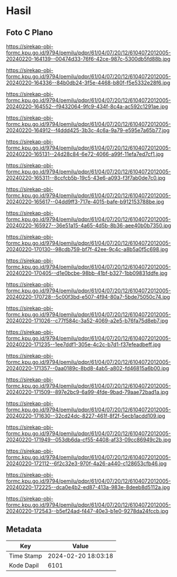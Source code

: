 # Hasil

## Foto C Plano

https://sirekap-obj-formc.kpu.go.id/9794/pemilu/pdpr/61/04/07/20/12/6104072012005-20240220-164139--00474d33-76f6-42ce-987c-5300db5fd88b.jpg

https://sirekap-obj-formc.kpu.go.id/9794/pemilu/pdpr/61/04/07/20/12/6104072012005-20240220-164336--84b0db24-3f5e-4468-b80f-f5e5332e28f6.jpg

https://sirekap-obj-formc.kpu.go.id/9794/pemilu/pdpr/61/04/07/20/12/6104072012005-20240220-164552--f9432064-9fc9-434f-8c4a-ac592c1291ae.jpg

https://sirekap-obj-formc.kpu.go.id/9794/pemilu/pdpr/61/04/07/20/12/6104072012005-20240220-164912--f4ddd425-3b3c-4c6a-9a79-e595e7a65b77.jpg

https://sirekap-obj-formc.kpu.go.id/9794/pemilu/pdpr/61/04/07/20/12/6104072012005-20240220-165131--24d28c84-6e72-4066-a99f-11efa7ed7cf1.jpg

https://sirekap-obj-formc.kpu.go.id/9794/pemilu/pdpr/61/04/07/20/12/6104072012005-20240220-165311--8ccfcb5b-19c5-43e6-a093-f3f7ab0de7c0.jpg

https://sirekap-obj-formc.kpu.go.id/9794/pemilu/pdpr/61/04/07/20/12/6104072012005-20240220-165617--04dd9ff3-717e-4015-bafe-b912153788be.jpg

https://sirekap-obj-formc.kpu.go.id/9794/pemilu/pdpr/61/04/07/20/12/6104072012005-20240220-165927--36e51a15-4a65-4d5b-8b36-aee40b0b7350.jpg

https://sirekap-obj-formc.kpu.go.id/9794/pemilu/pdpr/61/04/07/20/12/6104072012005-20240220-170130--98cdb759-bf7f-42ee-9c4c-a8b5a0f5c698.jpg

https://sirekap-obj-formc.kpu.go.id/9794/pemilu/pdpr/61/04/07/20/12/6104072012005-20240220-170405--d1e0bcbe-98bb-41bf-b327-1bb09831ddfe.jpg

https://sirekap-obj-formc.kpu.go.id/9794/pemilu/pdpr/61/04/07/20/12/6104072012005-20240220-170728--5c00f3bd-e507-4f94-80a7-5bde75050c74.jpg

https://sirekap-obj-formc.kpu.go.id/9794/pemilu/pdpr/61/04/07/20/12/6104072012005-20240220-171026--c77f584c-3a52-4069-a2e5-b76fa75d8eb7.jpg

https://sirekap-obj-formc.kpu.go.id/9794/pemilu/pdpr/61/04/07/20/12/6104072012005-20240220-171235--1ee7ddf1-305e-4c2c-b7d1-f37efeadbeff.jpg

https://sirekap-obj-formc.kpu.go.id/9794/pemilu/pdpr/61/04/07/20/12/6104072012005-20240220-171357--0aa0189c-8bd8-4ab5-a802-fd46815a6b00.jpg

https://sirekap-obj-formc.kpu.go.id/9794/pemilu/pdpr/61/04/07/20/12/6104072012005-20240220-171509--897e2bc9-6a99-4fde-9bad-79aae72bad1a.jpg

https://sirekap-obj-formc.kpu.go.id/9794/pemilu/pdpr/61/04/07/20/12/6104072012005-20240220-171630--32cd24dc-8227-461f-8f2f-5ecb1acdd109.jpg

https://sirekap-obj-formc.kpu.go.id/9794/pemilu/pdpr/61/04/07/20/12/6104072012005-20240220-171949--053db6da-cf55-4408-af33-09cc86949c2b.jpg

https://sirekap-obj-formc.kpu.go.id/9794/pemilu/pdpr/61/04/07/20/12/6104072012005-20240220-172112--6f2c32e3-970f-4a26-a440-c128653cfb46.jpg

https://sirekap-obj-formc.kpu.go.id/9794/pemilu/pdpr/61/04/07/20/12/6104072012005-20240220-172225--dca0e4b2-ed87-413a-983e-8deeb8d5112a.jpg

https://sirekap-obj-formc.kpu.go.id/9794/pemilu/pdpr/61/04/07/20/12/6104072012005-20240220-172543--b5ef24ad-f447-40e3-b1e0-9278da24fccb.jpg


## Metadata

| Key        | Value               |
| ---------- | ------------------- |
| Time Stamp | 2024-02-20 18:03:18 |
| Kode Dapil | 6101                |



